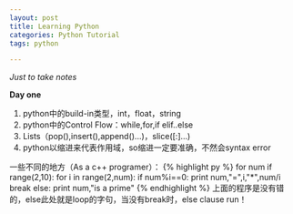 ```yaml
---
layout: post
title: Learning Python
categories: Python Tutorial
tags: python

---
```


*Just to take notes*

**Day one**


1. python中的build-in类型，int，float，string
2. python中的Control Flow：while,for,if elif..else
3. Lists（pop(),insert(),append()...)，slice([:]...)
4. python以缩进来代表作用域，so缩进一定要准确，不然会syntax error

一些不同的地方（As a c++ programer）：
{% highlight py %}
	for num if range(2,10):
    	for i in range(2,num):
        	if num%i==0:
            	print num,"=",i,"*",num/i
                break
        else:
        	print num,"is a prime"
{% endhighlight %}
上面的程序是没有错的，else此处就是loop的字句，当没有break时，else clause run！

